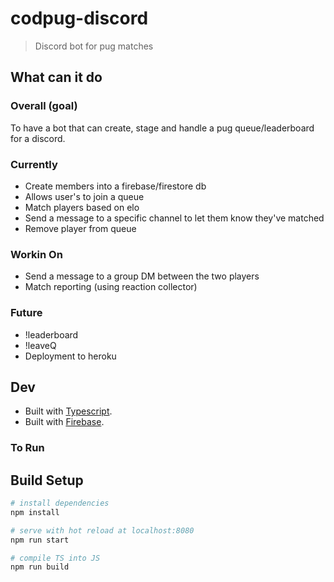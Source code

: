 # codpug-discord

> Discord bot for pug matches

## What can it do

### Overall (goal)

To have a bot that can create, stage and handle a pug queue/leaderboard for a discord.

### Currently

- Create members into a firebase/firestore db
- Allows user's to join a queue
- Match players based on elo
- Send a message to a specific channel to let them know they've matched
- Remove player from queue

### Workin On

- Send a message to a group DM between the two players
- Match reporting (using reaction collector)

### Future

- !leaderboard
- !leaveQ
- Deployment to heroku

## Dev

- Built with [Typescript](https://www.typescriptlang.org/index.html).
- Built with [Firebase](https://firebase.google.com/).

### To Run

## Build Setup

```bash
# install dependencies
npm install

# serve with hot reload at localhost:8080
npm run start

# compile TS into JS
npm run build
```
